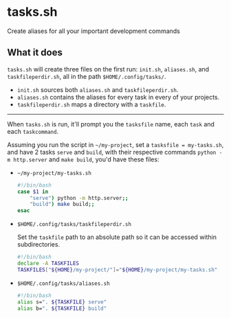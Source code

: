 # tasks.sh

Create aliases for all your important development commands

## What it does

`tasks.sh` will create three files on the first run: `init.sh`, `aliases.sh`,
and `taskfileperdir.sh`, all in the path `$HOME/.config/tasks/`.

- `init.sh` sources both `aliases.sh` and `taskfileperdir.sh`.
- `aliases.sh` contains the aliases for every task in every of your projects.
- `taskfileperdir.sh` maps a directory with a `taskfile`.

---

When `tasks.sh` is run, it'll prompt you the `tasksfile` name, each `task` and
each `taskcommand`.

Assuming you run the script in `~/my-project`, set a `tasksfile = my-tasks.sh`,
and have 2 tasks `serve` and `build`, with their respective commands
`python -m http.server` and `make build`, you'd have these files:

- `~/my-project/my-tasks.sh`

  ```sh
  #!/bin/bash
  case $1 in
      "serve") python -m http.server;;
      "build") make build;;
  esac
  ```

- `$HOME/.config/tasks/taskfileperdir.sh`

  Set the `taskfile` path to an absolute path so it can be accessed within
  subdirectories.

  ```sh
  #!/bin/bash
  declare -A TASKFILES
  TASKFILES["${HOME}/my-project/"]="${HOME}/my-project/my-tasks.sh"
  ```

- `$HOME/.config/tasks/aliases.sh`

  ```sh
  #!/bin/bash
  alias s=". ${TASKFILE} serve"
  alias b=". ${TASKFILE} build"
  ```

